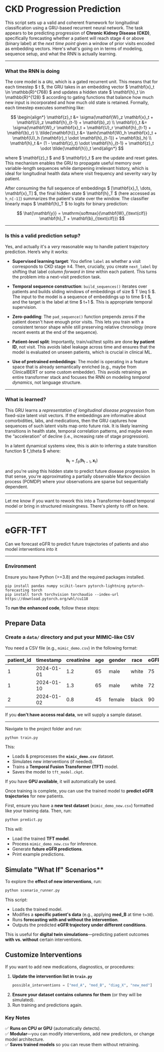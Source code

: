 # CKD Progression Prediction

This script sets up a valid and coherent framework for longitudinal classification using a GRU-based recurrent neural network. The task appears to be predicting progression of **Chronic Kidney Disease (CKD)**, specifically forecasting whether a patient will reach stage 4 or above (binary label) at the *next time point* given a window of prior visits encoded as embedding vectors. Here's what's going on in terms of modeling, sequence setup, and what the RNN is actually learning.

---

### **What the RNN is doing**

The core model is a `GRU`, which is a gated recurrent unit. This means that for each timestep $ t $, the GRU takes in an embedding vector $ \mathbf{x}_t \in \mathbb{R}^{768} $ and updates a hidden state $ \mathbf{h}_t \in \mathbb{R}^{128} $ according to gating functions that balance how much new input is incorporated and how much old state is retained. Formally, each timestep executes something like:

$$
\begin{align*}
\mathbf{z}_t &= \sigma(\mathbf{W}_z \mathbf{x}_t + \mathbf{U}_z \mathbf{h}_{t-1} + \mathbf{b}_z) \\
\mathbf{r}_t &= \sigma(\mathbf{W}_r \mathbf{x}_t + \mathbf{U}_r \mathbf{h}_{t-1} + \mathbf{b}_r) \\
\tilde{\mathbf{h}}_t &= \tanh(\mathbf{W}_h \mathbf{x}_t + \mathbf{U}_h (\mathbf{r}_t \odot \mathbf{h}_{t-1}) + \mathbf{b}_h) \\
\mathbf{h}_t &= (1 - \mathbf{z}_t) \odot \mathbf{h}_{t-1} + \mathbf{z}_t \odot \tilde{\mathbf{h}}_t
\end{align*}
$$

where $ \mathbf{z}_t $ and $ \mathbf{r}_t $ are the update and reset gates. This mechanism enables the GRU to propagate useful memory over variable-length sequences while dampening irrelevant history, which is ideal for longitudinal health data where visit frequency and severity vary by patient.

After consuming the full sequence of embeddings $ [\mathbf{x}_1, \dots, \mathbf{x}_T] $, the final hidden state $ \mathbf{h}_T $ (here accessed as `h_n[-1]`) summarizes the patient's state over the window. The classifier linearly maps $ \mathbf{h}_T $ to logits for binary prediction:

$$
\hat{\mathbf{y}} = \mathrm{softmax}(\mathbf{W}_{\text{clf}} \mathbf{h}_T + \mathbf{b}_{\text{clf}})
$$

---

### **Is this a valid prediction setup?**

Yes, and actually it's a *very* reasonable way to handle patient trajectory prediction. Here’s why it works:

- **Supervised learning target**: You define `label` as whether a visit corresponds to CKD stage ≥4. Then, crucially, you create `next_label` by shifting that label column *forward in time* within each patient. This turns the problem into a next-visit prediction task.
  
- **Temporal sequence construction**: `build_sequences()` iterates over patients and builds sliding windows of embeddings of size $ T \leq 5 $. The input to the model is a sequence of embeddings up to time $ t $, and the target is the label at time $ t+1 $. This is appropriate temporal supervision.

- **Zero-padding**: The `pad_sequence()` function prepends zeros if the patient doesn't have enough prior visits. This lets you train with a consistent tensor shape while still preserving relative chronology (more recent events at the end of the sequence).

- **Patient-level split**: Importantly, train/val/test splits are done **by patient ID**, not visit. This avoids label leakage across time and ensures that the model is evaluated on unseen patients, which is crucial in clinical ML.

- **Use of pretrained embeddings**: The model is operating in a feature space that is already semantically enriched (e.g., maybe from ClinicalBERT or some custom embedder). This avoids retraining an entire transformer stack and focuses the RNN on modeling *temporal dynamics*, not language structure.

---

### **What is learned?**

This GRU learns a *representation of longitudinal disease progression* from fixed-size latent visit vectors. If the embeddings are informative about comorbidities, labs, and medications, then the GRU captures how sequences of such latent visits map onto future risk. It is likely learning transitions in health state, temporal correlation patterns, and maybe even the “acceleration” of decline (i.e., increasing rate of stage progression).

In a latent dynamical systems view, this is akin to inferring a state transition function $ f_\theta $ where:

$$
\mathbf{h}_t = f_\theta(\mathbf{h}_{t-1}, \mathbf{x}_t)
$$

and you're using this hidden state to predict future disease progression. In that sense, you're approximating a partially observable Markov decision process (POMDP) where your observations are sparse but sequentially dependent.

---

Let me know if you want to rework this into a Transformer-based temporal model or bring in structured missingness. There's plenty to riff on here.

---
# eGFR-TFT
Can we forecast eGFR to predict future trajectories of patients and also model interventions into it

---
### Environment
Ensure you have Python (>=3.8) and the required packages installed.
```
pip install pandas numpy scikit-learn pytorch-lightning pytorch-forecasting torch
pip install torch torchvision torchaudio --index-url https://download.pytorch.org/whl/cu118
```

To **run the enhanced code**, follow these steps:

##  **Prepare Data**
### **Create a `data/` directory and put your MIMIC-like CSV**
You need a CSV file (e.g., `mimic_demo.csv`) in the following format:

| patient_id | timestamp  | creatinine | age | gender | race  | eGFR | intervention_X | intervention_Y |
|------------|------------|------------|----|------|------|------|---------------|---------------|
| 1          | 2024-01-01 | 1.2        | 65 | male | white | 75   | 0             | 1             |
| 1          | 2024-01-10 | 1.3        | 65 | male | white | 72   | 1             | 0             |
| 2          | 2024-01-02 | 0.8        | 45 | female | black | 90 | 0             | 0             |

If you **don't have access real data**, we will supply a sample dataset.

---
Navigate to the project folder and run:

```bash
python train.py
```

This:
- Loads & preprocesses the **`mimic_demo.csv`** dataset.
- Simulates new interventions (if needed).
- Trains a **Temporal Fusion Transformer (TFT)** model.
- Saves the model to `tft_model.ckpt`.

If you have **GPU available**, it will automatically be used.

Once training is complete, you can use the trained model to **predict eGFR trajectories** for new patients.

First, ensure you have a **new test dataset** (`mimic_demo_new.csv`) formatted like your training data. Then, run:

```bash
python predict.py
```

This will:
- Load the trained **TFT model**.
- Process `mimic_demo_new.csv` for inference.
- Generate **future eGFR predictions**.
- Print example predictions.

## Simulate "What If" Scenarios**
To explore the **effect of new interventions**, run:

```bash
python scenario_runner.py
```

This script:
- Loads the trained model.
- Modifies a **specific patient's data** (e.g., applying **med_B** at time `t=30`).
- Runs **forecasting with and without the intervention**.
- Outputs the predicted **eGFR trajectory under different conditions**.

This is useful for **digital twin simulations**—predicting patient outcomes **with vs. without** certain interventions.

## **Customize Interventions**
If you want to add new medications, diagnostics, or procedures:
1. **Update the intervention list in `train.py`**
   ```python
   possible_interventions = ["med_A", "med_B", "diag_X", "new_med"]
   ```
2. **Ensure your dataset contains columns for them** (or they will be simulated).
3. Run training and predictions again.

### **Key Notes**
✅ **Runs on CPU or GPU** (automatically detects).  
✅ **Modular**—you can modify interventions, add new predictors, or change model architecture.  
✅ **Saves trained models** so you can reuse them without retraining.

